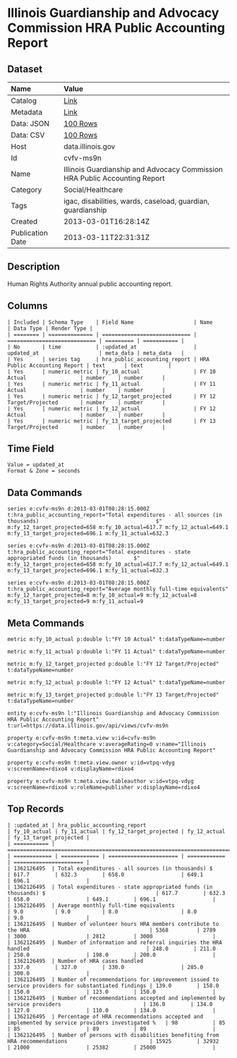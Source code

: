 # Illinois Guardianship and Advocacy Commission HRA Public Accounting Report

## Dataset

| Name | Value |
| :--- | :---- |
| Catalog | [Link](https://catalog.data.gov/dataset/illinois-guardianship-and-advocacy-commission-hra-public-accounting-report-c2fdf) |
| Metadata | [Link](https://data.illinois.gov/api/views/cvfv-ms9n) |
| Data: JSON | [100 Rows](https://data.illinois.gov/api/views/cvfv-ms9n/rows.json?max_rows=100) |
| Data: CSV | [100 Rows](https://data.illinois.gov/api/views/cvfv-ms9n/rows.csv?max_rows=100) |
| Host | data.illinois.gov |
| Id | cvfv-ms9n |
| Name | Illinois Guardianship and Advocacy Commission HRA Public Accounting Report |
| Category | Social/Healthcare |
| Tags | igac, disabilities, wards, caseload, guardian, guardianship |
| Created | 2013-03-01T16:28:14Z |
| Publication Date | 2013-03-11T22:31:31Z |

## Description

Human Rights Authority annual public accounting report.

## Columns

```ls
| Included | Schema Type    | Field Name                   | Name                         | Data Type | Render Type |
| ======== | ============== | ============================ | ============================ | ========= | =========== |
| No       | time           | :updated_at                  | updated_at                   | meta_data | meta_data   |
| Yes      | series tag     | hra_public_accounting_report | HRA Public Accounting Report | text      | text        |
| Yes      | numeric metric | fy_10_actual                 | FY 10 Actual                 | number    | number      |
| Yes      | numeric metric | fy_11_actual                 | FY 11 Actual                 | number    | number      |
| Yes      | numeric metric | fy_12_target_projected       | FY 12 Target/Projected       | number    | number      |
| Yes      | numeric metric | fy_12_actual                 | FY 12 Actual                 | number    | number      |
| Yes      | numeric metric | fy_13_target_projected       | FY 13 Target/Projected       | number    | number      |
```

## Time Field

```ls
Value = updated_at
Format & Zone = seconds
```

## Data Commands

```ls
series e:cvfv-ms9n d:2013-03-01T08:28:15.000Z t:hra_public_accounting_report="Total expenditures - all sources (in thousands)                                     $" m:fy_12_target_projected=658 m:fy_10_actual=617.7 m:fy_12_actual=649.1 m:fy_13_target_projected=696.1 m:fy_11_actual=632.3

series e:cvfv-ms9n d:2013-03-01T08:28:15.000Z t:hra_public_accounting_report="Total expenditures - state appropriated funds (in thousands)       $" m:fy_12_target_projected=658 m:fy_10_actual=617.7 m:fy_12_actual=649.1 m:fy_13_target_projected=696.1 m:fy_11_actual=632.3

series e:cvfv-ms9n d:2013-03-01T08:28:15.000Z t:hra_public_accounting_report="Average monthly full-time equivalents" m:fy_12_target_projected=8 m:fy_10_actual=9 m:fy_12_actual=8 m:fy_13_target_projected=9 m:fy_11_actual=9
```

## Meta Commands

```ls
metric m:fy_10_actual p:double l:"FY 10 Actual" t:dataTypeName=number

metric m:fy_11_actual p:double l:"FY 11 Actual" t:dataTypeName=number

metric m:fy_12_target_projected p:double l:"FY 12 Target/Projected" t:dataTypeName=number

metric m:fy_12_actual p:double l:"FY 12 Actual" t:dataTypeName=number

metric m:fy_13_target_projected p:double l:"FY 13 Target/Projected" t:dataTypeName=number

entity e:cvfv-ms9n l:"Illinois Guardianship and Advocacy Commission HRA Public Accounting Report" t:url=https://data.illinois.gov/api/views/cvfv-ms9n

property e:cvfv-ms9n t:meta.view v:id=cvfv-ms9n v:category=Social/Healthcare v:averageRating=0 v:name="Illinois Guardianship and Advocacy Commission HRA Public Accounting Report"

property e:cvfv-ms9n t:meta.view.owner v:id=vtpq-vdyg v:screenName=rdixo4 v:displayName=rdixo4

property e:cvfv-ms9n t:meta.view.tableauthor v:id=vtpq-vdyg v:screenName=rdixo4 v:roleName=publisher v:displayName=rdixo4
```

## Top Records

```ls
| :updated_at | hra_public_accounting_report                                                                     | fy_10_actual | fy_11_actual | fy_12_target_projected | fy_12_actual | fy_13_target_projected | 
| =========== | ================================================================================================ | ============ | ============ | ====================== | ============ | ====================== | 
| 1362126495  | Total expenditures - all sources (in thousands) $                                                | 617.7        | 632.3        | 658.0                  | 649.1        | 696.1                  | 
| 1362126495  | Total expenditures - state appropriated funds (in thousands) $                                   | 617.7        | 632.3        | 658.0                  | 649.1        | 696.1                  | 
| 1362126495  | Average monthly full-time equivalents                                                            | 9.0          | 9.0          | 8.0                    | 8.0          | 9.0                    | 
| 1362126495  | Number of volunteer hours HRA members contribute to the HRA                                      | 5368         | 2789         | 3000                   | 2812         | 3000                   | 
| 1362126495  | Number of information and referral inquiries the HRA handled                                     | 248.0        | 211.0        | 250.0                  | 198.0        | 200.0                  | 
| 1362126495  | Number of HRA cases handled                                                                      | 337.0        | 327.0        | 330.0                  | 285.0        | 300.0                  | 
| 1362126495  | Number of recommendations for improvement issued to service providers for substantiated findings | 139.0        | 158.0        | 150.0                  | 123.0        | 150.0                  | 
| 1362126495  | Number of recommendations accepted and implemented by service providers                          | 136.0        | 134.0        | 127.0                  | 110.0        | 134.0                  | 
| 1362126495  | Percentage of HRA recommendations accepted and implemented by service providers investigated %   | 98           | 85           | 85                     | 89           | 89                     | 
| 1362126495  | Number of persons with disabilities benefiting from HRA recommendations                          | 15925        | 32932        | 21000                  | 25382        | 25000                  | 
```